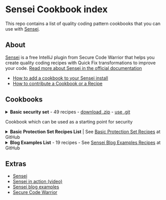 # Sensei Cookbook index

This repo contains a list of quality coding pattern cookbooks that you can use with [Sensei](https://sensei-docs-beta.securecodewarrior.com).

## About

[Sensei](https://www.securecodewarrior.com/sensei) is a free IntelliJ plugin from Secure Code Warrior
that helps you create quality coding recipes with Quick Fix transformations to improve your code. [Read more about Sensei in the official documentation](https://sensei-docs-beta.securecodewarrior.com)

- [How to add a cookbook to your Sensei install](howto.md)
- [How to contribute a Cookbook or a Recipe](howtocontribute.md)

## Cookbooks

<details><summary><strong>Basic security set</strong>
- 49 recipes
- <a href="https://sensei-cookbook-registry.nonprod.securecodewarrior.com/securecodewarrior/security/basic-protection-set.zip">download .zip</a>
- <a href="https://github.com/SecureCodeWarrior/cookbook-basic-protection-set.git">use .git</a>
<p>Cookbook which can be used as a starting point for security</p>
</summary>

<i>This cookbook contains a set of low effort recipes that can be used to detect, fix and prevent common recurring critical and high severity vulnerabilities. Enabling this cookbook will set a security baseline. The expected outcome from this cookbook is not to fix issues that are currently present in the codebase. Because we expect that these flaws have been detected by existing security measures such as peer reviews, penetration tests, and SAST tools. The main purpose is that we prevent new instances of these issues from being introduced in the codebase. Because catching these typical flaws late during development or even in production would increase the cost and time of fixing the issues significantly. Overall, this cookbook gives you the opportunity to improve the state of security by preventing the reappearance from common flaws.</i>

<h4>org.yaml.snakeyaml</h4>
Protection against code injection

<ul>
<li>org.yaml.snakeyaml.Yaml</li>
</ul>

<h4>java.sql</h4>
Protection against sql injection

<ul>
<li>java.sql.Statement</li>
<li>java.sql.Connection</li>
</ul>

<h4>java.xml</h4>
Protection against XML External Entities/Entity Expansion

<ul>
<li>javax.xml.parsers.DocumentBuilderFactory</li>
<li>javax.xml.parsers.SAXParserFactory</li>
<li>javax.xml.transform.TransformerFactory</li>
<li>javax.xml.validation.SchemaFactory</li>
<li>javax.xml.xpath.XPathFactory</li>
</ul>
</details>

<details><summary><strong>Basic Protection Set Recipes List</strong>
| See <a href="https://github.com/SecureCodeWarrior/cookbook-basic-protection-set">Basic Protection Set Recipes</a> at GitHub
</summary>

<h4>Details</h4>
<dl>
<dt>Crypto: Cipher: Insecure Asymmetric Cryptographic Algorithm </dt>
<dd>This cryptographic algorithm is not recommended</dd>

<dt>Data Protection - Cryptography: Avoid cryptographic weakness: Use strong symmetric cryptographic algorithm </dt>
<dd>Could lead to cryptographic weakness</dd>

<dt>Crypto: KeyAgreement: Insecure Cryptographic Algorithm </dt>
<dd>This cryptographic algorithm is insecure</dd>

<dt>Crypto: KeyAgreement: Guide on Approved Cryptographic Algorithm</dt>
<dd>This cryptographic algorithm is not recommended</dd>

<dt>Crypto: KeyPair Generation: Insecure Cryptographic Algorithm </dt>
<dd>This cryptographic algorithm is insecure</dd>

<dt>Crypto: KeyPair Generation: Non Standard Cryptographic Algorithm </dt>
<dd>This cryptographic algorithm is not recommended</dd>

<dt>Crypto: KeyPair Generation: Approved Standard Cryptographic Algorithm </dt>
<dd>This cryptographic algorithm is not recommended</dd>

<dt>Crypto: Signature: Insecure Hashing Algorithm </dt>
<dd>This hashing algorithm is not recommended for cryptographic use</dd>

<dt>Crypto: Signature: Non Standard Hashing Algorithm </dt>
<dd>This hashing algorithm is not recommended for cryptographic use</dd>

<dt>Crypto: Signature: Approved Hashing Algorithm</dt>
<dd>This hashing algorithm is not recommended for cryptographic use</dd>

<dt>Data Protection - Cryptography: Avoid brute forcing: Use sufficiently long key sizes: keyGenerator </dt>
<dd>Could lead to brute forcing or other cryptographic weakness</dd>

<dt>Data Protection - Cryptography: Avoid cryptographic weakness: Use sufficiently long key sizes: keyGenerator bad value</dt>
<dd>Could lead to brute forcing or other cryptographic weakness</dd>

<dt>Data Protection - Cryptography: Avoid cryptographic weakness: Use appropriate key pair generation algorithm: insecure </dt>
<dd>Could lead to cryptographic weakness</dd>

<dt>Data Protection - Cryptography: Avoid cryptographic weakness: Use appropriate key pair generation algorithm: not recommended </dt>
<dd>Could lead to cryptographic weakness</dd>

<dt>Data Protection - Cryptography: Avoid cryptographic weakness: Use appropriate secret key generation algorithm: DES family </dt>
<dd>Could lead to cryptographic weakness</dd>

<dt>Data Protection - Cryptography: Avoid cryptographic weakness: Use appropriate secret key generation algorithm: Hmac family </dt>
<dd>Could lead to cryptographic weakness</dd>

<dt>Data Protection - Cryptography: Avoid cryptographic weakness: Use appropriate secret key generation algorithm: Hmac family 1</dt>
<dd>Could lead to cryptographic weakness</dd>

<dt>Data Protection - Cryptography: Avoid cryptographic weakness: Use appropriate secret key generation algorithm: Other algorithms </dt>
<dd>Could lead to cryptographic weakness</dd>

<dt>Data Protection - Cryptography: Avoid cryptographic weakness: Use appropriate secret key generation algorithm: insecure SecretKeyFactory </dt>
<dd>Could lead to cryptographic weakness</dd>

<dt>Data Protection - Cryptography: Avoid cryptographic weakness: Use appropriate secret key generation algorithm: not recommended SecretKeyFactory </dt>
<dd>This cryptographic algorithm is not recommended</dd>

<dt>Data Protection - Cryptography: Avoid cryptographic weakness: Use appropriate secret key generation algorithm: other SecretKeyFactory </dt>
<dd>Could lead to cryptographic weakness</dd>

<dt>Data Protection - Cryptography: Avoid cryptographic weakness: Use sufficiently long key sizes: keyPairGenerator </dt>
<dd>Could lead to brute forcing or other cryptographic weakness</dd>

<dt>Data Protection - Cryptography: Avoid cryptographic weakness: Use sufficiently long key sizes: keyPairGenerator bad value </dt>
<dd>Could lead to brute forcing or other cryptographic weakness</dd>

<dt>Data Protection - Secure Data Storage: Avoid data exposure: Use Cipher instead of NullCipher </dt>
<dd>Could lead to data exposure</dd>

<dt>Data: Injection: Parameterize LDAP Filters: DirContext#search</dt>
<dd>Could lead to LDAP Injection</dd>

<dt>Portability Flaw: Avoid locale dependent comparisons: equals after case conversion</dt>
<dd>Could behave differently based on the systems locale</dd>

<dt>TLS: Weak Encryption: Insecure Version </dt>
<dd>Could lead to Data Exposure</dd>

<dt>TLS: Weak Encryption: Outdated Version</dt>
<dd>Could lead to Data Exposure</dd>

<dt>Injection: Avoid XML Injection: Use setSchema </dt>
<dd>Could lead to XML Injection</dd>

<dt>Injection: Avoid XML Injection: Use setFeature </dt>
<dd>Could lead to XML Injection</dd>

<dt>Injection: Avoid XML Injection: setFeature with bad value</dt>
<dd>Could lead to XML Injection</dd>

<dt>Input Validation: Avoid XXE: Do not set DocumentBuilderFactory external-parameter-entities to true </dt>
<dd>Could lead to XXE</dd>

<dt>Input Validation: Avoid XXE: Do not set DocumentBuilderFactory load-external-dtd to true </dt>
<dd>Could lead to XXE</dd>

<dt>Input Validation: Avoid XXE: Do not set DocumentBuilderFactory setXIncludeAware to true </dt>
<dd>Could lead to XXE</dd>

<dt>Input Validation: Avoid XXE: Do not set DocumentBuilderFactory setExpandEntityReferences to true </dt>
<dd>Could lead to XXE</dd>

<dt>InputValidation: Avoid XXE: Do not set XMLInputFactory Property to true </dt>
<dd>Could lead to XXE</dd>

<dt>XML External Entities: DocumentBuilderFactory setExpandEntityReferences: to false </dt>
<dd>Could lead to XXE</dd>

<dt>XML External Entities: DocumentBuilderFactory setFeature: dissallow-doctype-decl </dt>
<dd>Could lead to XXE</dd>

<dt>XML External Entities: DocumentBuilderFactory setFeature: external-parameter-entities should be set first </dt>
<dd>Could lead to XXE</dd>

<dt>XML External Entities: DocumentBuilderFactory setFeature: load-external-dtd </dt>
<dd>Could lead to XXE</dd>

<dt>XML External Entities: DocumentBuilderFactory setXIncludeAware </dt>
<dd>Could lead to XXE</dd>

<dt>XML External Entities: DocumentBuilderFactory setFeature: dissallow-doctype-decl wrong boolean </dt>
<dd>Could lead to XXE</dd>

<dt>XML External Entities: XMLInputFactory.IS_SUPPORTING_EXTERNAL_ENTITIES</dt>
<dd>Could lead to XXE</dd>

<dt>XML External Entities: XMLInputFactory.SUPPORT_DTD</dt>
<dd>Could lead to XXE</dd>

<dt>Injection: Avoid SQL Injection: Use Parameterized Queries (PreparedStatement)</dt>
<dd>Could lead to SQL Injection</dd>

<dt>Injection: Avoid SQL Injection: Use Parameterized Queries (Statement)</dt>
<dd>Could lead to SQL Injection</dd>

<dt>Injection: Avoid Code Injection: Use SafeConstructor: no arguments</dt>
<dd>Could lead to Remote Code Execution</dd>

<dt>Injection: Avoid Code Injection: Use SafeConstructor: 1st argument of type Constructor</dt>
<dd>Could lead to Remote Code Execution</dd>

<dt>Injection: Avoid Code Injection: Use SafeConstructor: arguments, but no Constructor argument</dt>
<dd>Could lead to Remote Code Execution</dd>

</dl>
</details>

<details><summary><strong>Blog Examples List</strong>
- 19 recipes
- See <a href="https://github.com/SecureCodeWarrior/sensei-blog-examples">Sensei Blog Examples Recipes</a> at GitHub
</summary>

<h4>Overview</h4>

<ul>
<li>POJO
    <ul>
        <li>Converting System.out.println to using a Logger</li>
        <li>Adding a Private Constructor to a Utility Class</li>
        <li>Basic Immutability</li>
    </ul>
</li>
<li>JUnit 5
    <ul>
        <li>Adding and Removing Annotations</li>
        <li>Adding Parameters to Annotations</li>
        <li>Creating Library Documentation Links to Tutorials and Examples</li>
        <li>Amending Visibility Modifiers of Methods and Classes</li>
    </ul>
</li>
<li>Guice
    <ul>
        <li>Detecting Forgotten Guice Dependency Injection Wiring</li>
    </ul>
</li>
<li>SQL Injection Fixes
    <ul>
        <li>Fix SQL Injection Vulnerability</li>
    </ul>
</li>
</ul>

<h4>Details</h4>
<dl>
<dt>JUnit: Make @Disabled @Test from SKIPTHIS</dt>
<dd>Stop naming methods SKIPTHIS, use @Disabled @Test instead</dd>

<dt>JUnit: in SkipThisTest remove @Disabled and revert to SKIPTHIS</dt>
<dd>remove @Disabled and revert to SKIPTHIS for demo purposes in the project</dd>

<dt>Logger: use logger instead of println</dt>
<dd>use logger instead of println - remember stop using System.out.println</dd>

<dt>Logger: add logger</dt>
<dd>Add logger to class</dd>

<dt>remember to add disabled description</dt>
<dd>@Disabled should really have a description explaining why</dd>

<dt>Junit docs link</dt>
<dd>Learn about JUnit @Test method</dd>

<dt>learn about parameterized tests</dt>
<dd>learn about parameterized tests</dd>

<dt>Static Classes: create private constructor</dt>
<dd>create a private constructor for static classes</dd>

<dt>Test Classes in JUnit 5 do not need to be public</dt>
<dd>Test Classes in JUnit 5 do not need to be public</dd>

<dt>JUnit: JUnit 5 test methods do not need to be public</dt>
<dd>JUnit 5 test methods do not need public visibility</dd>

<dt>Guice Injected Field Not Public</dt>
<dd>If the Injected field is not public then the code might not be wired up.</dd>

<dt>sql injection - use a parameterized query</dt>
<dd>execute query with untrusted inputs is vulnerable to SQL Injection</dd>

<dt>Immutable: use final classes to prevent extension</dt>
<dd>Make the classes final to prevent people extending as mutable</dd>

<dt>JUnit: Junit 5 Test classes do not need to be public</dt>
<dd>Junit 5 Test classes do not need to be public</dd>

<dt>Immutable: Fields should be final and set in the constructor</dt>
<dd>Making fields final can highlight mutability issues</dd>

<dt>Immutable: default constructor should set field values from parameters</dt>
<dd>avoid default constructor and create a private constructor that sets the field values</dd>

<dt>Immutable: delete public void setters</dt>
<dd>void setters can be replaced with use of constructor or static factory methods</dd>

<dt>Immutable: avoid setters that return values</dt>
<dd>avoid setters methods that return values</dd>

<dt>Immutable: avoid void methods</dt>
<dd>void methods have side-effects, return a new object or primitve instead</dd>

</dl>
</details>

## Extras
- [Sensei](https://www.securecodewarrior.com/sensei)
- [Sensei in action (video)](https://www.youtube.com/watch?v=mjXGliXJ7M8)
- [Sensei blog examples](https://github.com/SecureCodeWarrior/sensei-blog-examples)
- [Secure Code Warrior](https://www.securecodewarrior.com)
